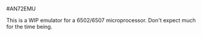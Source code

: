 #AN72EMU

This is a WIP emulator for a 6502/6507 microprocessor. Don't expect much for the time being.